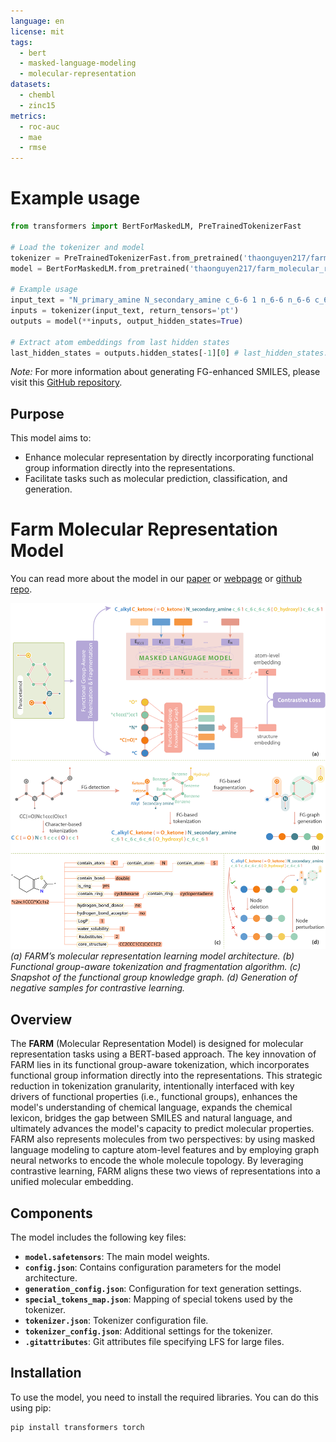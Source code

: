 ```yaml
---
language: en
license: mit
tags:
  - bert
  - masked-language-modeling
  - molecular-representation
datasets:
  - chembl
  - zinc15
metrics:
  - roc-auc
  - mae
  - rmse
---
```


# Example usage
```python
from transformers import BertForMaskedLM, PreTrainedTokenizerFast

# Load the tokenizer and model
tokenizer = PreTrainedTokenizerFast.from_pretrained('thaonguyen217/farm_molecular_representation')
model = BertForMaskedLM.from_pretrained('thaonguyen217/farm_molecular_representation')

# Example usage
input_text = "N_primary_amine N_secondary_amine c_6-6 1 n_6-6 n_6-6 c_6-6 c_6-6 2 c_6-6 c_6-6 c_6-6 c_6-6 c_6-6 1 2" # FG-enhanced representation of NNc1nncc2ccccc12
inputs = tokenizer(input_text, return_tensors='pt')
outputs = model(**inputs, output_hidden_states=True)

# Extract atom embeddings from last hidden states
last_hidden_states = outputs.hidden_states[-1][0] # last_hidden_states: (N, 768) with N is input length
```
*Note:* For more information about generating FG-enhanced SMILES, please visit this [GitHub repository](https://github.com/thaonguyen217/farm_molecular_representation).

## Purpose

This model aims to:
- Enhance molecular representation by directly incorporating functional group information directly into the representations.
- Facilitate tasks such as molecular prediction, classification, and generation.

# Farm Molecular Representation Model
You can read more about the model in our [paper](https://arxiv.org/pdf/2410.02082) or [webpage](https://thaonguyen217.github.io/farm/) or [github repo](https://github.com/thaonguyen217/farm_molecular_representation).

![FARM](./main.png)
*(a) FARM’s molecular representation learning model architecture. (b) Functional group-aware tokenization and fragmentation algorithm. (c) Snapshot of the functional group knowledge graph. (d) Generation of negative samples for contrastive learning.*
## Overview

The **FARM** (Molecular Representation Model) is designed for molecular representation tasks using a BERT-based approach. The key innovation of FARM lies in its functional group-aware tokenization, which incorporates functional group information directly into the representations. This strategic reduction in tokenization granularity, intentionally interfaced with key drivers of functional properties (i.e., functional groups), enhances the model's understanding of chemical language, expands the chemical lexicon, bridges the gap between SMILES and natural language, and ultimately advances the model's capacity to predict molecular properties. FARM also represents molecules from two perspectives: by using masked language modeling to capture atom-level features and by employing graph neural networks to encode the whole molecule topology. By leveraging contrastive learning, FARM aligns these two views of representations into a unified molecular embedding.

## Components

The model includes the following key files:

- **`model.safetensors`**: The main model weights.
- **`config.json`**: Contains configuration parameters for the model architecture.
- **`generation_config.json`**: Configuration for text generation settings.
- **`special_tokens_map.json`**: Mapping of special tokens used by the tokenizer.
- **`tokenizer.json`**: Tokenizer configuration file.
- **`tokenizer_config.json`**: Additional settings for the tokenizer.
- **`.gitattributes`**: Git attributes file specifying LFS for large files.

## Installation

To use the model, you need to install the required libraries. You can do this using pip:

```bash
pip install transformers torch
